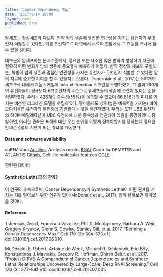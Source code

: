 ```yaml
---
title: 'Cancer Dependency Map'
date: '2017-8-14 10:00'
layout: post
published: true
---
```

암세포는 정상세포와 다르다. 만약 암의 생존에 밀접한 연관성을 가지는 유전자가 무엇인지 식별할수 있다면, 이를 우선적으로 타겟해서 치료의 관점에서 그 효능을 조사해 볼 수 있을 것이다.

대부분의 암세포에는 분자수준에서, 중요한 또는 사소한 많은 변화가 발생하기 때문에 정확히 어떤 변화가 암의 생존에 중요할지 예측하기 어렵다. 만약 정상의 세포와 구별되는, 특별히 암의 생존과 밀접한 연관성을 가지는 유전자가 무엇인지 식별할 수 있다면 암의 치료에 중요한 기여를 할 수 있을지도 모른다. (Tsherniak et al., 2017)는 501개의 세포주에 대해서 지놈스케일의 loss-of-function 스크린을 수행하였고, 그 결과 769개의 유전자들이 평균보다 6표준편차의 수준으로 암세포들의 생존에 관련이 있다는 것을 식별하였다. 우리는 426개의 종속성(55%)을 예측할 수 있으며 66,646개의 피처를 가지는 비선형 리그레션 모델을 수립하였다. 흥미롭게도 상위(높은 예측력을 가지는) 바이오마커들은 유전자의 발현량에 기반한다는 것을 발견하였다. 우리는 또한 UBB 유전자의 하이퍼메틸레이션이 UBC 유전자에 대한 종속성과 연관되어 있음을 증명하였다. 종합하면, 이러한 관측은 표적에 대한 우선 순위를 어떻게 정해야할지를 정하는데 필요한 암의존성맵의 기반이 되는 정보를 제공한다.

#### Data and software availability 

shRNA data [Achilles](https://portals.broadinstitute.org/achilles), 
Analysis results [RNAi](https://depmap.org/rnai),
Code for DEMETER and ATLANTIS [Github](https://github.com/cancerdatasci), 
Cell line molecular features [CCLE](https://portals.broadinstitute.org/ccle)

관련된 데이터 

#### Synthetic Lethal과의 관계?

이 연구의 후속으로써, Cancer Dependency가 Synthetic Lethal이 어떤 관계를 가지는 지를 알아보기 위한 연구가 있다(McDonald et al., 2017). 함께 살펴보면 재미있을 것이다. 

#### Reference

Tsherniak, Aviad, Francisca Vazquez, Phil G. Montgomery, Barbara A. Weir, Gregory Kryukov, Glenn S. Cowley, Stanley Gill, et al. 2017. “Defining a Cancer Dependency Map.” Cell 170 (3): 564–576.e16. doi:10.1016/j.cell.2017.06.010.

McDonald, E. Robert, Antoine de Weck, Michael R. Schlabach, Eric Billy, Konstantinos J. Mavrakis, Gregory R. Hoffman, Dhiren Belur, et al. 2017. “Project DRIVE: A Compendium of Cancer Dependencies and Synthetic Lethal Relationships Uncovered by Large-Scale, Deep RNAi Screening.” Cell 170 (3): 577–592.e10. doi:10.1016/j.cell.2017.07.005

